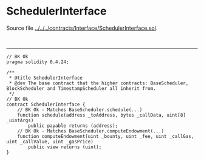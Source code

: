 # SchedulerInterface

Source file [../../../contracts/Interface/SchedulerInterface.sol](../../../contracts/Interface/SchedulerInterface.sol).

<br />

<hr />

```solidity
// BK Ok
pragma solidity 0.4.24;

/**
 * @title SchedulerInterface
 * @dev The base contract that the higher contracts: BaseScheduler, BlockScheduler and TimestampScheduler all inherit from.
 */
// BK Ok
contract SchedulerInterface {
    // BK Ok - Matches BaseScheduler.schedule(...)
    function schedule(address _toAddress, bytes _callData, uint[8] _uintArgs)
        public payable returns (address);
    // BK Ok - Matches BaseScheduler.computeEndowment(...)
    function computeEndowment(uint _bounty, uint _fee, uint _callGas, uint _callValue, uint _gasPrice)
        public view returns (uint);
}

```
